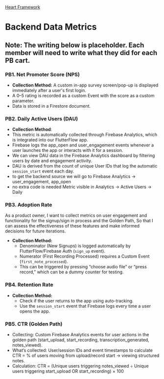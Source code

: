 [Heart Framework](https://docs.google.com/presentation/d/1o-S2jwbj1Vr_2ft_1GInzSYxrX1e2UeC4x1d4qHyIRk/edit?usp=sharing)

# Backend Data Metrics

## **Note**: The writing below is placeholder. Each member will need to write what they did for each PB cart.

### PB1. Net Promoter Score (NPS)
- **Collection Method:** A custom in-app survey screen/pop-up is displayed immediately after a user's first login.  
- A 0–5 rating is recorded as a custom Event with the score as a custom parameter.  
- Data is stored in a Firestore document.

### PB2. Daily Active Users (DAU)
- **Collection Method**: 
- This metric is automatically collected through Firebase Analytics, which is integrated into our FlutterFlow app.
- Firebase logs the app_open and user_engagement events whenever a user launches the app or interacts with it for a session.
- We can view DAU data in the Firebase Analytics dashboard by filtering users by date and engagement activity. 
- DAU is derived from the count of unique User IDs that log the automatic `session_start` event each day.
- to get the backend source we will go to Firebase Analytics → user_engagement, app_open
- no extra code is needed
Metric visible in Analytics → Active Users → Daily

### PB3. Adoption Rate
As a product owner,
I want to collect metrics on user engagement and functionality for the signup/sign in process and the Golden Path,
So that I can assess the effectiveness of these features and make informed decisions for future iterations.
- **Collection Method:**  
  - Denominator (New Signups) is logged automatically by FlutterFlow/Firebase Auth (`sign_up` event).  
  - Numerator (First Recording Processed) requires a Custom Event (`first_note_processed`).  
  - This can be triggered by pressing “choose audio file” or “press record,” which can be a dummy counter for testing.

### PB4. Retention Rate
- **Collection Method:**  
  - Check if the user returns to the app using auto-tracking.  
  - Use the `session_start` event that Firebase logs every time a user opens the app.

### PB5. CTR (Golden Path)
- Collecting: Custom Firebase Analytics events for user actions in the golden path (start_upload, start_recording, transcription_generated, notes_viewed).
- What’s collected: User/session IDs and event timestamps to calculate CTR = % of users moving from upload/record start → viewing structured notes.
- Calculation: CTR = (Unique users triggering notes_viewed ÷ Unique users triggering start_upload OR start_recording) × 100

